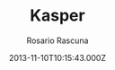 ---
title: Kasper
github: https://github.com/rosario/kasper
demo: https://rosario.io/2013/11/10/kasper-theme-for-jekyll.html
author: Rosario Rascuna
ssg:
  - Jekyll
cms:
  - Markdown
date: 2013-11-10T10:15:43.000Z
description: Ghost's default theme (Casper) on Jekyll
draft: true
publish_date: '2013-11-10T10:15:43Z'
update_date: '2020-06-28T18:38:18Z'
github_star: 1044
github_fork: 410
---